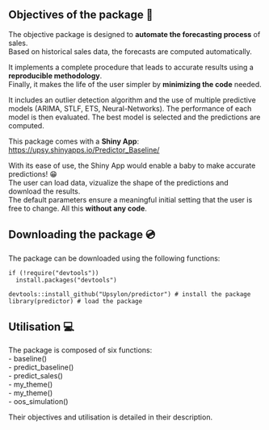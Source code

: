 ## Objectives of the package :dart:

The objective package is designed to **automate the forecasting process** of sales.   
Based on historical sales data, the forecasts are computed automatically.  

It implements a complete procedure that leads to accurate results using a **reproducible methodology**.   
Finally, it makes the life of the user simpler by **minimizing the code** needed.     

It includes an outlier detection algorithm and the use of multiple predictive models (ARIMA, STLF, ETS, Neural-Networks). The performance of each model is then evaluated. The best model is selected and the predictions are computed.

This package comes with a **Shiny App**:  
https://upsy.shinyapps.io/Predictor_Baseline/  

With its ease of use, the Shiny App would enable a baby to make accurate predictions! :grin:  
The user can load data, vizualize the shape of the predictions and download the results.   
The default parameters ensure a meaningful initial setting that the user is free to change. All this **without any code**. 


## Downloading the package :cd:

The package can be downloaded using the following functions:

```{r, eval = FALSE, echo = TRUE}
if (!require("devtools"))
  install.packages("devtools")
  
devtools::install_github("Upsylon/predictor") # install the package
library(predictor) # load the package
```

## Utilisation :computer:

The package is composed of six functions:  
    - baseline()  
    - predict_baseline()  
    - predict_sales()  
    - my_theme()  
    - my_theme()  
    - oos_simulation()
    
Their objectives and utilisation is detailed in their description.



